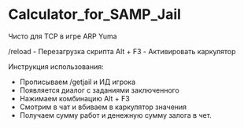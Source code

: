 # Calculator_for_SAMP_Jail
Чисто для ТСР в игре ARP Yuma

/reload - Перезагрузка скрипта
Alt + F3 - Активировать каркулятор

Инструкция использования:
- Прописываем /getjail и ИД игрока
- Появляется диалог с заданиями заключенного
- Нажимаем комбинацию Alt + F3
- Смотрим в чат и вбиваем в каркулятор значения
- Получаем сумму работ и денежную сумму залога в чет.
